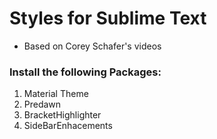 
# Styles for Sublime Text

- Based on Corey Schafer's videos

### Install the following Packages:

1. Material Theme
2. Predawn
3. BracketHighlighter
4. SideBarEnhacements 